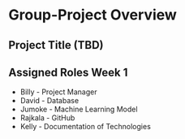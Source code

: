 # Group-Project Overview
## Project Title (TBD)

## Assigned Roles Week 1
* Billy - Project Manager
* David - Database
* Jumoke - Machine Learning Model
* Rajkala - GitHub
* Kelly - Documentation of Technologies
